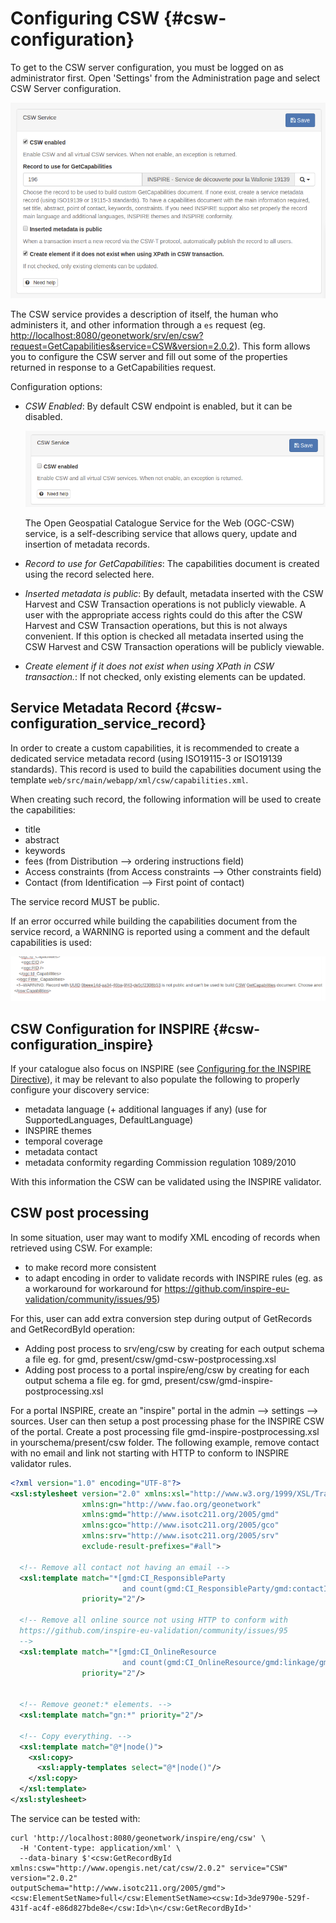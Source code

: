 # Configuring CSW {#csw-configuration}

To get to the CSW server configuration, you must be logged on as administrator first. Open 'Settings' from the Administration page and select CSW Server configuration.

![](img/csw.png)

The CSW service provides a description of itself, the human who administers it, and other information through a `es` request (eg. <http://localhost:8080/geonetwork/srv/en/csw?request=GetCapabilities&service=CSW&version=2.0.2>). This form allows you to configure the CSW server and fill out some of the properties returned in response to a GetCapabilities request.

Configuration options:

-   *CSW Enabled*: By default CSW endpoint is enabled, but it can be disabled.

    ![](img/csw-off.png)

    The Open Geospatial Catalogue Service for the Web (OGC-CSW) service, is a self-describing service that allows query, update and insertion of metadata records.

-   *Record to use for GetCapabilities*: The capabilities document is created using the record selected here.

-   *Inserted metadata is public*: By default, metadata inserted with the CSW Harvest and CSW Transaction operations is not publicly viewable. A user with the appropriate access rights could do this after the CSW Harvest and CSW Transaction operations, but this is not always convenient. If this option is checked all metadata inserted using the CSW Harvest and CSW Transaction operations will be publicly viewable.

-   *Create element if it does not exist when using XPath in CSW transaction.*: If not checked, only existing elements can be updated.

## Service Metadata Record {#csw-configuration_service_record}

In order to create a custom capabilities, it is recommended to create a dedicated service metadata record (using ISO19115-3 or ISO19139 standards). This record is used to build the capabilities document using the template `web/src/main/webapp/xml/csw/capabilities.xml`.

When creating such record, the following information will be used to create the capabilities:

-   title
-   abstract
-   keywords
-   fees (from Distribution --> ordering instructions field)
-   Access constraints (from Access constraints --> Other constraints field)
-   Contact (from Identification --> First point of contact)

The service record MUST be public.

If an error occurred while building the capabilities document from the service record, a WARNING is reported using a comment and the default capabilities is used:

![](img/csw-error.png)

## CSW Configuration for INSPIRE {#csw-configuration_inspire}

If your catalogue also focus on INSPIRE (see [Configuring for the INSPIRE Directive](inspire-configuration.md)), it may be relevant to also populate the following to properly configure your discovery service:

-   metadata language (+ additional languages if any) (use for SupportedLanguages, DefaultLanguage)
-   INSPIRE themes
-   temporal coverage
-   metadata contact
-   metadata conformity regarding Commission regulation 1089/2010

With this information the CSW can be validated using the INSPIRE validator.

## CSW post processing

In some situation, user may want to modify XML encoding of records when retrieved using CSW. For example:

-   to make record more consistent
-   to adapt encoding in order to validate records with INSPIRE rules (eg. as a workaround for workaround for <https://github.com/inspire-eu-validation/community/issues/95>)

For this, user can add extra conversion step during output of GetRecords and GetRecordById operation:

-   Adding post process to srv/eng/csw by creating for each output schema a file eg. for gmd, present/csw/gmd-csw-postprocessing.xsl
-   Adding post process to a portal inspire/eng/csw by creating for each output schema a file eg. for gmd, present/csw/gmd-inspire-postprocessing.xsl

For a portal INSPIRE, create an "inspire" portal in the admin --> settings --> sources. User can then setup a post processing phase for the INSPIRE CSW of the portal. Create a post processing file gmd-inspire-postprocessing.xsl in yourschema/present/csw folder. The following example, remove contact with no email and link not starting with HTTP to conform to INSPIRE validator rules.

``` xml
<?xml version="1.0" encoding="UTF-8"?>
<xsl:stylesheet version="2.0" xmlns:xsl="http://www.w3.org/1999/XSL/Transform"
                xmlns:gn="http://www.fao.org/geonetwork"
                xmlns:gmd="http://www.isotc211.org/2005/gmd"
                xmlns:gco="http://www.isotc211.org/2005/gco"
                xmlns:srv="http://www.isotc211.org/2005/srv"
                exclude-result-prefixes="#all">

  <!-- Remove all contact not having an email -->
  <xsl:template match="*[gmd:CI_ResponsibleParty
                         and count(gmd:CI_ResponsibleParty/gmd:contactInfo/*/gmd:address/*/gmd:electronicMailAddress[*/text() != '']) = 0]"
                priority="2"/>

  <!-- Remove all online source not using HTTP to conform with
  https://github.com/inspire-eu-validation/community/issues/95
  -->
  <xsl:template match="*[gmd:CI_OnlineResource
                         and count(gmd:CI_OnlineResource/gmd:linkage/gmd:URL[not(starts-with(text(), 'http'))]) > 0]"
                priority="2"/>


  <!-- Remove geonet:* elements. -->
  <xsl:template match="gn:*" priority="2"/>

  <!-- Copy everything. -->
  <xsl:template match="@*|node()">
    <xsl:copy>
      <xsl:apply-templates select="@*|node()"/>
    </xsl:copy>
  </xsl:template>
</xsl:stylesheet>
```

The service can be tested with:

``` shell
curl 'http://localhost:8080/geonetwork/inspire/eng/csw' \
  -H 'Content-type: application/xml' \
  --data-binary $'<csw:GetRecordById xmlns:csw="http://www.opengis.net/cat/csw/2.0.2" service="CSW" version="2.0.2"                   outputSchema="http://www.isotc211.org/2005/gmd"><csw:ElementSetName>full</csw:ElementSetName><csw:Id>3de9790e-529f-431f-ac4f-e86d827bde8e</csw:Id>\n</csw:GetRecordById>'
```
